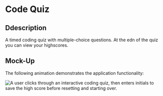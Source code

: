 # Code Quiz

## Ddescription

A timed coding quiz with multiple-choice questions. At the edn of the quiz you can view your highscores.

## Mock-Up

The following animation demonstrates the application functionality:

![A user clicks through an interactive coding quiz, then enters initials to save the high score before resetting and starting over.](./Assets/04-web-apis-homework-demo.gif)


